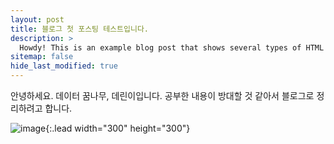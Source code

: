 ```yaml
---
layout: post
title: 블로그 첫 포스팅 테스트입니다.
description: >
  Howdy! This is an example blog post that shows several types of HTML content supported in this theme.
sitemap: false
hide_last_modified: true
---
```

안녕하세요. 데이터 꿈나무, 데린이입니다. 공부한 내용이 방대할 것 같아서 블로그로 정리하려고 합니다. 
<!-- ![Full-width image](https://via.placeholder.com/800x100){:.lead width="800" height="100"} -->
![image](C:\Users\LG\Documents\GitHub\chw8207.github.io\assets\img\test\image1.png/300x300){:.lead width="300" height="300"}
